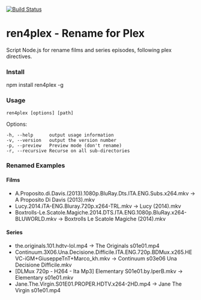 [![Build Status](https://travis-ci.org/Zax/ren4plex.svg?branch=master)](https://travis-ci.org/Zax/ren4plex)

# ren4plex - Rename for Plex
Script Node.js for rename films and series episodes, following plex directives.

### Install
npm install ren4plex -g

### Usage

`ren4plex [options] [path]`

 Options:

    -h, --help      output usage information
    -v, --version   output the version number
    -p, --preview   Preview mode (don't rename)
    -r, --recursive Recurse on all sub-directories

### Renamed Examples

#### Films
* A.Proposito.di.Davis.(2013).1080p.BluRay.Dts.ITA.ENG.Subs.x264.mkv -> A Proposito Di Davis (2013).mkv
* Lucy.2014.iTA-ENG.Bluray.720p.x264-TRL.mkv -> Lucy (2014).mkv
* Boxtrolls-Le.Scatole.Magiche.2014.DTS.ITA.ENG.1080p.BluRay.x264-BLUWORLD.mkv -> Boxtrolls Le Scatole Magiche (2014).mkv

#### Series
* the.originals.101.hdtv-lol.mp4 -> The Originals s01e01.mp4
* Continuum.3X06.Una.Decisione.Difficile.ITA.ENG.720p.BDMux.x265.HEVC-iGM+GiuseppeTnT+Marco_kh.mkv -> Continuum s03e06 Una Decisione Difficile.mkv
* [DLMux 720p - H264 - Ita Mp3] Elementary S01e01.by.IperB.mkv -> Elementary s01e01.mkv
* Jane.The.Virgin.S01E01.PROPER.HDTV.x264-2HD.mp4 -> Jane The Virgin s01e01.mp4

